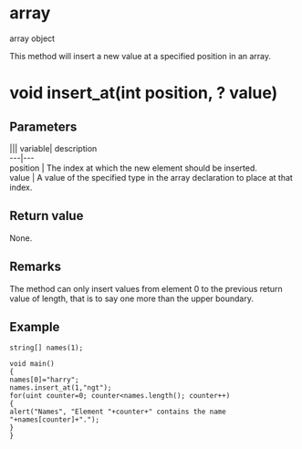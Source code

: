 # array

array object

  


This method will insert a new value at a specified position in an array.  


# void insert_at(int position, ? value)

## Parameters

||| variable| description  
---|---  
position | The index at which the new element should be inserted.  
value | A value of the specified type in the array declaration to place at that index.  
  
## Return value

None.

## Remarks

The method can only insert values from element 0 to the previous return value of length, that is to say one more than the upper boundary.

## Example


```
string[] names(1);

void main()
{
names[0]="harry";
names.insert_at(1,"ngt");
for(uint counter=0; counter<names.length(); counter++)
{
alert("Names", "Element "+counter+" contains the name "+names[counter]+".");
}
}

```
